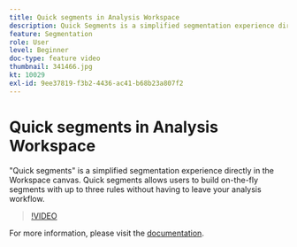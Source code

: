 ```yaml
---
title: Quick segments in Analysis Workspace
description: Quick Segments is a simplified segmentation experience directly in the Workspace canvas. Quick Segments allows users to build on-the-fly segments with up to three rules without having to leave your analysis workflow.
feature: Segmentation
role: User
level: Beginner
doc-type: feature video
thumbnail: 341466.jpg
kt: 10029
exl-id: 9ee37819-f3b2-4436-ac41-b68b23a807f2
---
```

# Quick segments in Analysis Workspace

"Quick segments" is a simplified segmentation experience directly in the Workspace canvas. Quick segments allows users to build on-the-fly segments with up to three rules without having to leave your analysis workflow.

>[!VIDEO](https://video.tv.adobe.com/v/341466/?quality=12&learn=on)

For more information, please visit the [documentation](https://experienceleague.adobe.com/docs/analytics/analyze/analysis-workspace/components/segments/quick-segments.html).
